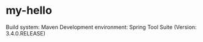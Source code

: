 my-hello
========
Build system: Maven
Development environment: Spring Tool Suite (Version: 3.4.0.RELEASE)
